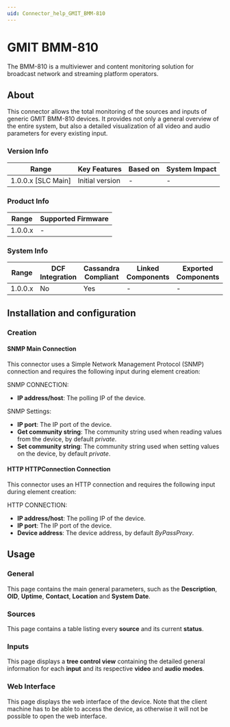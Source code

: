 ```yaml
---
uid: Connector_help_GMIT_BMM-810
---
```


# GMIT BMM-810

The BMM-810 is a multiviewer and content monitoring solution for broadcast network and streaming platform operators.

## About

This connector allows the total monitoring of the sources and inputs of generic GMIT BMM-810 devices. It provides not only a general overview of the entire system, but also a detailed visualization of all video and audio parameters for every existing input.

### Version Info

| Range                | Key Features     | Based on     | System Impact     |
|----------------------|------------------|--------------|-------------------|
| 1.0.0.x [SLC Main]   | Initial version  | -            | -                 |

### Product Info

| Range     | Supported Firmware     |
|-----------|------------------------|
| 1.0.0.x   | -                      |

### System Info

| Range     | DCF Integration     | Cassandra Compliant     | Linked Components     | Exported Components     |
|-----------|---------------------|-------------------------|-----------------------|-------------------------|
| 1.0.0.x   | No                  | Yes                     | -                     | -                       |

## Installation and configuration

### Creation

#### SNMP Main Connection

This connector uses a Simple Network Management Protocol (SNMP) connection and requires the following input during element creation:

SNMP CONNECTION:

- **IP address/host**: The polling IP of the device.

SNMP Settings:

- **IP port**: The IP port of the device.
- **Get community string**: The community string used when reading values from the device, by default *private*.
- **Set community string**: The community string used when setting values on the device, by default *private*.

#### HTTP HTTPConnection Connection

This connector uses an HTTP connection and requires the following input during element creation:

HTTP CONNECTION:

- **IP address/host**: The polling IP of the device.
- **IP port**: The IP port of the device.
- **Device address**: The device address, by default *ByPassProxy*.

## Usage

### General

This page contains the main general parameters, such as the **Description**, **OID**, **Uptime**, **Contact**, **Location** and **System Date**.

### Sources

This page contains a table listing every **source** and its current **status**.

### Inputs

This page displays a **tree control view** containing the detailed general information for each **input** and its respective **video** and **audio** **modes**.

### Web Interface

This page displays the web interface of the device. Note that the client machine has to be able to access the device, as otherwise it will not be possible to open the web interface.
